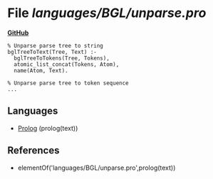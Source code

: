 # File _languages/BGL/unparse.pro_
**[GitHub](https://github.com/softlang/yas/blob/master/languages/BGL/unparse.pro)**
```
% Unparse parse tree to string
bglTreeToText(Tree, Text) :-
  bglTreeToTokens(Tree, Tokens),
  atomic_list_concat(Tokens, Atom),
  name(Atom, Text).

% Unparse parse tree to token sequence
...
```

## Languages
* [Prolog](../languages/Prolog.md) (prolog(text))

## References
* elementOf('languages/BGL/unparse.pro',prolog(text))
